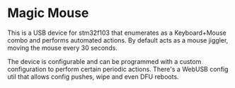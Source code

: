 
Magic Mouse
===========

This is a USB device for stm32f103 that enumerates as a Keyboard+Mouse combo
and performs automated actions. By default acts as a mouse jiggler, moving the
mouse every 30 seconds.

The device is configurable and can be programmed with a custom configuration
to perform certain periodic actions. There's a WebUSB config util that allows
config pushes, wipe and even DFU reboots.

